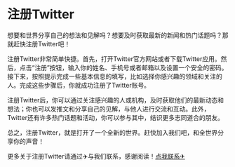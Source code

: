 # 注册Twitter

想要和世界分享自己的想法和见解吗？想要及时获取最新的新闻和热门话题吗？那就赶快注册Twitter吧！

注册Twitter非常简单快捷。首先，打开Twitter官方网站或者下载Twitter应用。然后，点击“注册”按钮，输入你的姓名、手机号或者邮箱以及设置一个安全的密码。接下来，按照提示完成一些基本信息的填写，比如选择你感兴趣的领域和关注的人。完成这些步骤后，你就成功注册了Twitter账号。

注册Twitter后，你可以通过关注感兴趣的人或机构，及时获取他们的最新动态和想法；你也可以发推文和分享自己的见解，与他人进行交流和互动。此外，Twitter还有许多热门话题和活动，你可以参与其中，结识更多志同道合的朋友。

总之，注册Twitter，就是打开了一个全新的世界。赶快加入我们吧，和全世界分享你的声音！

更多关于注册Twitter请通过✈️与我们联系，感谢阅读！[点我联系✈](https://wap.G208.com)